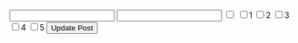 <form action="/posts/1" method="post">
  <input type="hidden" name="authenticity_token" value="+8liMahjMiyA0WFF8ef8wzXu72+xXIKxlYzuI5UcTC4=">
  <input type="hidden" name="utf8" value="✓">
  <input type="text" name="post[title]">
  <input type="text" name="post[body]">
  <input type="checkbox" name="post[tag_ids][]" value="">
  <input type="checkbox" name="post[tag_ids][]" value="1">1
  <input type="checkbox" name="post[tag_ids][]" value="2">2
  <input type="checkbox" name="post[tag_ids][]" value="3">3
  <input type="checkbox" name="post[tag_ids][]" value="4">4
  <input type="checkbox" name="post[tag_ids][]" value="5">5
  <input type="submit" value="Update Post">
</form>